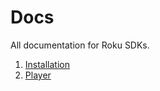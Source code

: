 # Docs
All documentation for Roku SDKs.

1. [Installation](https://github.com/dotstudiopro/Docs/blob/master/Roku/1.%20installation.md)
2. [Player](https://github.com/dotstudiopro/Docs/blob/master/Apple/2.%20player.md)



